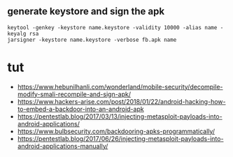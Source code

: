 ## generate keystore and sign the apk

```
keytool -genkey -keystore name.keystore -validity 10000 -alias name -keyalg rsa
jarsigner -keystore name.keystore -verbose fb.apk name
```


# tut
* https://www.hebunilhanli.com/wonderland/mobile-security/decompile-modify-smali-recompile-and-sign-apk/
* https://www.hackers-arise.com/post/2018/01/22/android-hacking-how-to-embed-a-backdoor-into-an-android-apk
* https://pentestlab.blog/2017/03/13/injecting-metasploit-payloads-into-android-applications/
* https://www.bulbsecurity.com/backdooring-apks-programmatically/
* https://pentestlab.blog/2017/06/26/injecting-metasploit-payloads-into-android-applications-manually/
